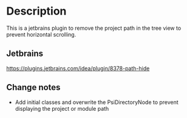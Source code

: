 # Description

This is a jetbrains plugin to remove the project path in the tree view to prevent horizontal scrolling.

## Jetbrains
https://plugins.jetbrains.com/idea/plugin/8378-path-hide

## Change notes

- Add initial classes and overwrite the PsiDirectoryNode to prevent displaying the project or module path
